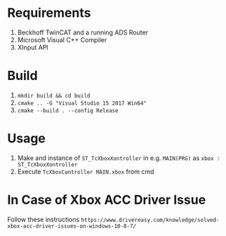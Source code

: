 # Requirements
1. Beckhoff TwinCAT and a running ADS Router
2. Microsoft Visual C++ Compiler
3. XInput API

# Build
1. `mkdir build && cd build`
2. `cmake .. -G "Visual Studio 15 2017 Win64"`
3. `cmake --build . --config Release`

# Usage
1. Make and instance of `ST_TcXboxXontroller` in e.g. `MAIN(PRG)` as `xbox : ST_TcXboxXontroller`
2. Execute `TcXboxController MAIN.xbox` from cmd

# In Case of Xbox ACC Driver Issue
Follow these instructions `https://www.drivereasy.com/knowledge/solved-xbox-acc-driver-issues-on-windows-10-8-7/`